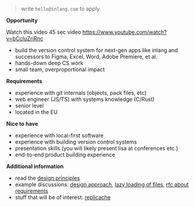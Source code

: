 > write `hello@inlang.com` to apply

**Opportunity**

Watch this video 45 sec video https://www.youtube.com/watch?v=bCcluZriRnc

- build the version control system for next-gen apps like inlang and successors to Figma, Excel, Word, Adobe Premiere, et al.
- hands-down deep CS work
- small team, overproportional impact

**Requirements**

- experience with git internals (objects, pack files, etc)
- web engineer (JS/TS) with systems knowledge (C/Rust)
- senior level
- located in the EU

**Nice to have**

- experience with local-first software
- experience with building version control systems
- presentation skills (you will likely present lisa at conferences etc.)
- end-to-end product building experience

**Additional information**

- read the [design principles](https://github.com/inlang/inlang/blob/0c36a50b0594543acf5a86b4cbf534610eded082/source-code-git/design-principles.md)
- example discussions: [design approach](https://github.com/inlang/inlang/issues/836), [lazy loading of files](https://github.com/inlang/inlang/issues/915), [rfc about requirements](https://github.com/inlang/inlang/blob/main/rfcs/git-sdk-requirements/RFC.md)
- stuff that will be of interest: [replicache](https://pitch.com/public/a49fccb0-da65-4d64-966e-e519674d951f/9ba6d165-4062-4f66-85aa-9fb9f979e618)
